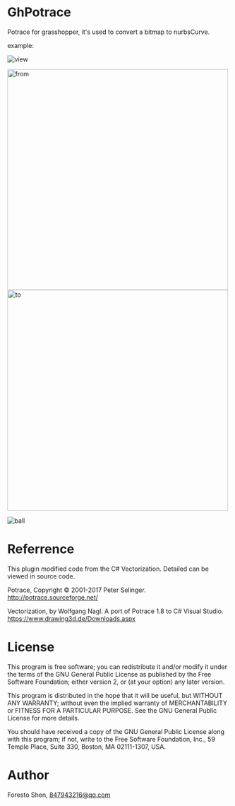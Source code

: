 # GhPotrace
Potrace for grasshopper, it's used to convert a bitmap to nurbsCurve.

example:


![view](https://github.com/zasti/GhPotrace/blob/master/file.png)

<img src="https://github.com/zasti/GhPotrace/blob/master/example/Abstract-Rooster-Silhouette.png" width = "500" height = "500" alt="from" align=center />
<img src="https://github.com/zasti/GhPotrace/blob/master/Potrace_232644.png" width = "500" height = "500" alt="to" align=center />

![ball](https://github.com/zasti/GhPotrace/blob/master/surface%20morph.png)

# Referrence
This plugin modified code from the C# Vectorization. Detailed can be viewed in source code.

Potrace, Copyright © 2001-2017 Peter Selinger. http://potrace.sourceforge.net/

Vectorization, by Wolfgang Nagl. A port of Potrace 1.8 to C# Visual Studio. https://www.drawing3d.de/Downloads.aspx

# License
This program is free software; you can redistribute it and/or modify it under the terms of the GNU General Public License as published by the Free Software Foundation; either version 2, or (at your option) any later version.

This program is distributed in the hope that it will be useful, but WITHOUT ANY WARRANTY; without even the implied warranty of MERCHANTABILITY or FITNESS FOR A PARTICULAR PURPOSE. See the GNU General Public License for more details.

You should have received a copy of the GNU General Public License along with this program; if not, write to the Free Software Foundation, Inc., 59 Temple Place, Suite 330, Boston, MA 02111-1307, USA.

# Author
Foresto Shen, 847943216@qq.com
